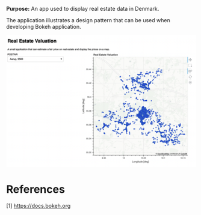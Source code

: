 **Purpose:** An app used to display real estate data in Denmark.

The application illustrates a design pattern that can be used when developing Bokeh application.

<img src="/src/posts/2021-09-14-bokeh-example/app.png" style="width: 800px; height: auto;"></img>

# References

[1] https://docs.bokeh.org
